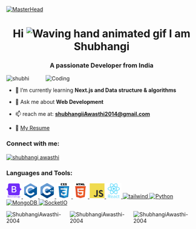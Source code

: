 [![MasterHead](https://repository-images.githubusercontent.com/588181932/e36ec678-7984-4cdd-8e4c-a3932772ff8e)]()



<h1 align="center">Hi <img src="<a href = "https://raw.githubusercontent.com/nixin72/nixin72/master/wave.gif" 
         alt="Waving hand animated gif"
         height="45"
         width="45"/> I am Shubhangi </h1>
         
<h3 align="center">A passionate Developer from India</h3>
<img align="right" alt="Coding" width="400" src="https://cdn.dribbble.com/users/2131993/screenshots/4948736/thoughtworks-gif_dribbble.gif">

<p align="left"> <img src="https://komarev.com/ghpvc/?username=shubhangiawasthi-2004&label=Profile%20views&color=0e75b6&style=flat" alt="shubhi"/> </p>

- 🌱 I’m currently learning **Next.js and Data structure & algorithms**

- 💬 Ask me about **Web Development**

- 📫 reach me at: **shubhangiiAwasthi2014@gmail.com**

- 📄 [My Resume](https://drive.google.com/file/d/1AM8Ia5Zn1PmfwZIUlu3g1Iomulo7hd37/view?usp=drive_link)

<h3 align="left">Connect with me:</h3>
<p align="left">
<a href="https://www.linkedin.com/in/shubhangii-awasthi/" target="blank"><img align="center" src="https://raw.githubusercontent.com/rahuldkjain/github-profile-readme-generator/master/src/images/icons/Social/linked-in-alt.svg" alt="shubhangi awasthi" height="30" width="40" /></a>
</p>

<h3 align="left">Languages and Tools:</h3>
<p align="left"> <a href="https://getbootstrap.com" target="_blank" rel="noreferrer"> <img src="https://raw.githubusercontent.com/devicons/devicon/master/icons/bootstrap/bootstrap-plain-wordmark.svg" alt="bootstrap" width="40" height="40"/> </a> <a href="https://www.cprogramming.com/" target="_blank" rel="noreferrer"> <img src="https://raw.githubusercontent.com/devicons/devicon/master/icons/c/c-original.svg" alt="c" width="40" height="40"/> </a> <a href="https://www.w3schools.com/cpp/" target="_blank" rel="noreferrer"> <img src="https://raw.githubusercontent.com/devicons/devicon/master/icons/cplusplus/cplusplus-original.svg" alt="cplusplus" width="40" height="40"/> </a> <a href="https://www.w3schools.com/css/" target="_blank" rel="noreferrer"> <img src="https://raw.githubusercontent.com/devicons/devicon/master/icons/css3/css3-original-wordmark.svg" alt="css3" width="40" height="40"/> </a> <a href="https://www.w3.org/html/" target="_blank" rel="noreferrer"> <img src="https://raw.githubusercontent.com/devicons/devicon/master/icons/html5/html5-original-wordmark.svg" alt="html5" width="40" height="40"/> </a> <a href="https://developer.mozilla.org/en-US/docs/Web/JavaScript" target="_blank" rel="noreferrer"> <img src="https://raw.githubusercontent.com/devicons/devicon/master/icons/javascript/javascript-original.svg" alt="javascript" width="40" height="40"/> </a> <a href="https://reactjs.org/" target="_blank" rel="noreferrer"> <img src="https://raw.githubusercontent.com/devicons/devicon/master/icons/react/react-original-wordmark.svg" alt="react" width="40" height="40"/> </a> <a href="https://tailwindcss.com/" target="_blank" rel="noreferrer"> <img src="https://www.vectorlogo.zone/logos/tailwindcss/tailwindcss-icon.svg" alt="tailwind" width="40" height="40"/> <a href="https://www.python.org/" target="_blank" rel="noreferrer"> <img src="https://www.vectorlogo.zone/logos/python/python-icon.svg" alt="Python" width="40" height="40"/> </a> <a href="https://www.mongodb.com/" target="_blank" rel="noreferrer"> <img src="https://www.vectorlogo.zone/logos/mongodb/mongodb-icon.svg" alt="MongoDB" width="40" height="40"/> </a> <a href="https://socket.io/" target="_blank" rel="noreferrer"> <img src="https://www.vectorlogo.zone/logos/socketio/socketio-icon.svg" alt="SocketIO" width="40" height="40"/> </a> </p>

<div style="display: flex; flex-direction: row; justify-content: center;">
    <img src="https://github-readme-stats.vercel.app/api/top-langs?username=ShubhangiAwasthi-2004&theme=dark&show_icons=true&locale=en&layout=compact" alt="ShubhangiAwasthi-2004" /><br/>
    <img src="https://github-readme-stats.vercel.app/api?username=ShubhangiAwasthi-2004&theme=dark&show_icons=true&locale=en" alt="ShubhangiAwasthi-2004" /><br/>
    <img src="https://github-readme-streak-stats.herokuapp.com?user=ShubhangiAwasthi-2004&theme=dark" alt="ShubhangiAwasthi-2004"/>
</div>


